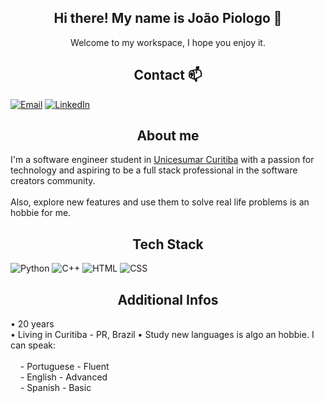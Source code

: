 
<h2 align="center">
Hi there! My name is João Piologo 👋
</h2>

<p align="center">
Welcome to my workspace, I hope you enjoy it.
</p>

<h2 align="center">
Contact 📫
</h2>

[![Email](https://img.shields.io/badge/Microsoft_Outlook-0078D4?style=for-the-badge&logo=microsoft-outlook&logoColor=white)](mailto:joaotpiologo@hotmail.com)
[![LinkedIn](https://img.shields.io/badge/LinkedIn-0077B5?style=for-the-badge&logo=linkedin&logoColor=white)](https://www.linkedin.com/in/joão-piologo-85ba9a226/)
<h2 align="center">
About me
</h2>

I'm a software engineer student in [Unicesumar Curitiba](https://www.unicesumar.edu.br/home/) with a passion for technology and aspiring to be a full stack professional in the software creators community. <br><br>Also, explore new features and use them to solve real life problems is an hobbie for me.

<h2 align="center">
Tech Stack <br>
</h2>

![Python](https://img.shields.io/badge/Python-3776AB?style=for-the-badge&logo=python&logoColor=white)
![C++](https://img.shields.io/badge/C%2B%2B-00599C?style=for-the-badge&logo=c%2B%2B&logoColor=white)
![HTML](https://img.shields.io/badge/HTML5-E34F26?style=for-the-badge&logo=html5&logoColor=white)
![CSS](	https://img.shields.io/badge/CSS-239120?&style=for-the-badge&logo=css3&logoColor=white)

<h2 align="center">
Additional Infos
</h2>
<p>
• 20 years <br>
• Living in Curitiba - PR, Brazil
• Study new languages is algo an hobbie. I can speak: <br><br>
&nbsp&nbsp&nbsp&nbsp- Portuguese - Fluent<br>
&nbsp&nbsp&nbsp&nbsp- English - Advanced<br>
&nbsp&nbsp&nbsp&nbsp- Spanish - Basic
</p>
